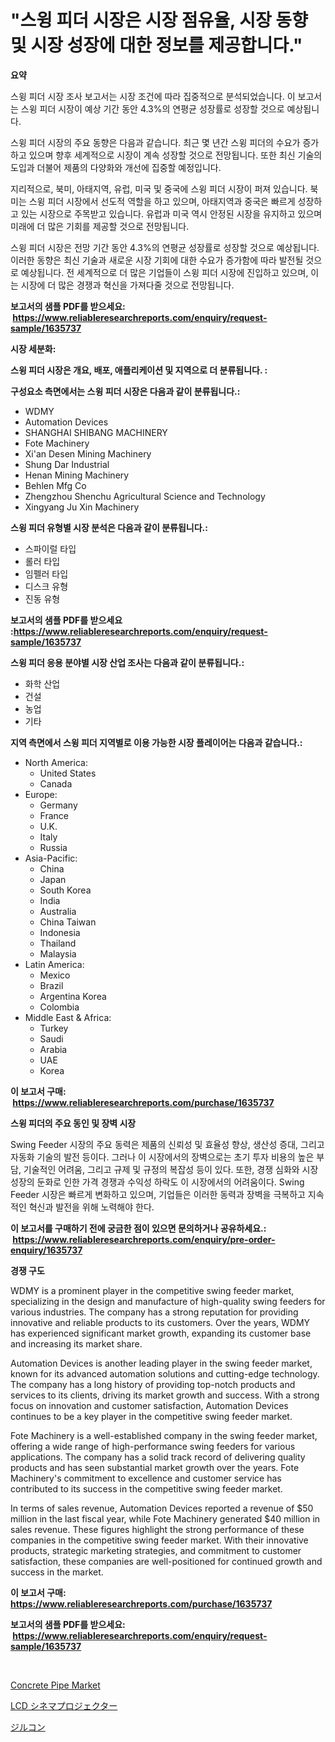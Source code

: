 <p><h1>"스윙 피더 시장은 시장 점유율, 시장 동향 및 시장 성장에 대한 정보를 제공합니다."</h1></p><p><strong>요약</strong></p>
<p><p>스윙 피더 시장 조사 보고서는 시장 조건에 따라 집중적으로 분석되었습니다. 이 보고서는 스윙 피더 시장이 예상 기간 동안 4.3%의 연평균 성장률로 성장할 것으로 예상됩니다.</p><p>스윙 피더 시장의 주요 동향은 다음과 같습니다. 최근 몇 년간 스윙 피더의 수요가 증가하고 있으며 향후 세계적으로 시장이 계속 성장할 것으로 전망됩니다. 또한 최신 기술의 도입과 더불어 제품의 다양화와 개선에 집중할 예정입니다.</p><p>지리적으로, 북미, 아태지역, 유럽, 미국 및 중국에 스윙 피더 시장이 퍼져 있습니다. 북미는 스윙 피더 시장에서 선도적 역할을 하고 있으며, 아태지역과 중국은 빠르게 성장하고 있는 시장으로 주목받고 있습니다. 유럽과 미국 역시 안정된 시장을 유지하고 있으며 미래에 더 많은 기회를 제공할 것으로 전망됩니다.</p><p>스윙 피더 시장은 전망 기간 동안 4.3%의 연평균 성장률로 성장할 것으로 예상됩니다. 이러한 동향은 최신 기술과 새로운 시장 기회에 대한 수요가 증가함에 따라 발전될 것으로 예상됩니다. 전 세계적으로 더 많은 기업들이 스윙 피더 시장에 진입하고 있으며, 이는 시장에 더 많은 경쟁과 혁신을 가져다줄 것으로 전망됩니다.</p></p>
<p><strong>보고서의 샘플 PDF를 받으세요: &nbsp;<a href="https://www.reliableresearchreports.com/enquiry/request-sample/1635737">https://www.reliableresearchreports.com/enquiry/request-sample/1635737</a></strong></p>
<p><strong>시장 세분화:</strong></p>
<p><strong> 스윙 피더 시장은 개요, 배포, 애플리케이션 및 지역으로 더 분류됩니다. :</strong></p>
<p><strong>구성요소 측면에서는 스윙 피더 시장은 다음과 같이 분류됩니다.:</strong></p>
<p><ul><li>WDMY</li><li>Automation Devices</li><li>SHANGHAI SHIBANG MACHINERY</li><li>Fote Machinery</li><li>Xi'an Desen Mining Machinery</li><li>Shung Dar Industrial</li><li>Henan Mining Machinery</li><li>Behlen Mfg Co</li><li>Zhengzhou Shenchu Agricultural Science and Technology</li><li>Xingyang Ju Xin Machinery</li></ul></p>
<p><strong> 스윙 피더 유형별 시장 분석은 다음과 같이 분류됩니다.:</strong></p>
<p><ul><li>스파이럴 타입</li><li>롤러 타입</li><li>임펠러 타입</li><li>디스크 유형</li><li>진동 유형</li></ul></p>
<p><strong>보고서의 샘플 PDF를 받으세요 :<a href="https://www.reliableresearchreports.com/enquiry/request-sample/1635737">https://www.reliableresearchreports.com/enquiry/request-sample/1635737</a></strong></p>
<p><strong> 스윙 피더 응용 분야별 시장 산업 조사는 다음과 같이 분류됩니다.:</strong></p>
<p><ul><li>화학 산업</li><li>건설</li><li>농업</li><li>기타</li></ul></p>
<p><strong>지역 측면에서 스윙 피더 지역별로 이용 가능한 시장 플레이어는 다음과 같습니다.:</strong></p>
<p><ul>
    <li>
        North America:
        <ul>
            <li>United States</li>
            <li>Canada</li>
        </ul>
    </li>
    <li>
        Europe:
        <ul>
            <li>Germany</li>
            <li>France</li>
            <li>U.K.</li>
            <li>Italy</li>
            <li>Russia</li>
        </ul>
    </li>
    <li>
        Asia-Pacific:
        <ul>
            <li>China</li>
            <li>Japan</li>
            <li>South Korea</li>
            <li>India</li>
            <li>Australia</li>
            <li>China Taiwan</li>
            <li>Indonesia</li>
            <li>Thailand</li>
            <li>Malaysia</li>
        </ul>
    </li>
    <li>
        Latin America:
        <ul>
            <li>Mexico</li>
            <li>Brazil</li>
            <li>Argentina Korea</li>
            <li>Colombia</li>
        </ul>
    </li>
    <li>
        Middle East & Africa:
        <ul>
            <li>Turkey</li>
            <li>Saudi</li>
            <li>Arabia</li>
            <li>UAE</li>
            <li>Korea</li>
        </ul>
    </li>
    </ul></p>
<p><strong>이 보고서 구매: &nbsp;<a href="https://www.reliableresearchreports.com/purchase/1635737">https://www.reliableresearchreports.com/purchase/1635737</a></strong></p>
<p><strong>스윙 피더의 주요 동인 및 장벽 시장</strong></p>
<p><p>Swing Feeder 시장의 주요 동력은 제품의 신뢰성 및 효율성 향상, 생산성 증대, 그리고 자동화 기술의 발전 등이다. 그러나 이 시장에서의 장벽으로는 초기 투자 비용의 높은 부담, 기술적인 어려움, 그리고 규제 및 규정의 복잡성 등이 있다. 또한, 경쟁 심화와 시장 성장의 둔화로 인한 가격 경쟁과 수익성 하락도 이 시장에서의 어려움이다. Swing Feeder 시장은 빠르게 변화하고 있으며, 기업들은 이러한 동력과 장벽을 극복하고 지속적인 혁신과 발전을 위해 노력해야 한다.</p></p>
<p><strong>이 보고서를 구매하기 전에 궁금한 점이 있으면 문의하거나 공유하세요.: &nbsp;<a href="https://www.reliableresearchreports.com/enquiry/pre-order-enquiry/1635737">https://www.reliableresearchreports.com/enquiry/pre-order-enquiry/1635737</a></strong></p>
<p><strong>경쟁 구도</strong></p>
<p><p>WDMY is a prominent player in the competitive swing feeder market, specializing in the design and manufacture of high-quality swing feeders for various industries. The company has a strong reputation for providing innovative and reliable products to its customers. Over the years, WDMY has experienced significant market growth, expanding its customer base and increasing its market share.</p><p>Automation Devices is another leading player in the swing feeder market, known for its advanced automation solutions and cutting-edge technology. The company has a long history of providing top-notch products and services to its clients, driving its market growth and success. With a strong focus on innovation and customer satisfaction, Automation Devices continues to be a key player in the competitive swing feeder market.</p><p>Fote Machinery is a well-established company in the swing feeder market, offering a wide range of high-performance swing feeders for various applications. The company has a solid track record of delivering quality products and has seen substantial market growth over the years. Fote Machinery's commitment to excellence and customer service has contributed to its success in the competitive swing feeder market.</p><p>In terms of sales revenue, Automation Devices reported a revenue of $50 million in the last fiscal year, while Fote Machinery generated $40 million in sales revenue. These figures highlight the strong performance of these companies in the competitive swing feeder market. With their innovative products, strategic marketing strategies, and commitment to customer satisfaction, these companies are well-positioned for continued growth and success in the market.</p></p>
<p><strong>이 보고서 구매: &nbsp; <a href="https://www.reliableresearchreports.com/purchase/1635737">https://www.reliableresearchreports.com/purchase/1635737</a></strong></p>
<p><strong>보고서의 샘플 PDF를 받으세요: &nbsp;<a href="https://www.reliableresearchreports.com/enquiry/request-sample/1635737">https://www.reliableresearchreports.com/enquiry/request-sample/1635737</a></strong><strong></strong></p>
<p>&nbsp;</p>
<p><p><a href="https://forested-sushi-9b0.notion.site/Concrete-Pipe-Market-Offer-Valuable-Insights-into-Market-Size-Market-Share-Market-Trends-and-Proj-ef39be4892374894bd78314e4d8d286f">Concrete Pipe Market</a></p><p><a href="https://github.com/Calvi3ynJerde867/Market-Research-Report-List-1/blob/main/78355597908.md">LCD シネマプロジェクター</a></p><p><a href="https://github.com/JacksonWiza1924/Market-Research-Report-List-1/blob/main/15922637909.md">ジルコン</a></p></p>